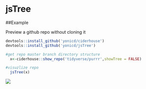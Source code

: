 # jsTree

##Example

Preview a github repo without cloning it

```r
devtools::install_github('yonicd/ciderhouse')
devtools::install_github('yonicd/jsTree')

#get repo master branch directory structure
  x<-ciderhouse::show_repo('tidyverse/purrr',showTree = FALSE)

#visuzlize repo
  jsTree(x)
```

![](https://github.com/yonicd/jsTree/blob/master/Miscellaneous/show_git_buttons.gif?raw=true)